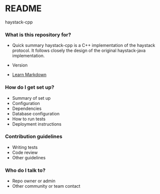 # README #

haystack-cpp

### What is this repository for? ###

* Quick summary
  haystack-cpp is a C++ implementation of the haystack protocol. It follows closely the design of the original haystack-java implementation.

* Version
* [Learn Markdown](https://bitbucket.org/tutorials/markdowndemo)

### How do I get set up? ###

* Summary of set up
* Configuration
* Dependencies
* Database configuration
* How to run tests
* Deployment instructions

### Contribution guidelines ###

* Writing tests
* Code review
* Other guidelines

### Who do I talk to? ###

* Repo owner or admin
* Other community or team contact